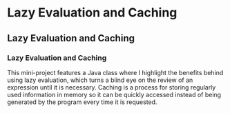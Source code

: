 # Lazy Evaluation and Caching
## Lazy Evaluation and Caching
### Lazy Evaluation and Caching

This mini-project features a Java class where I highlight the benefits behind using lazy evaluation, which turns a blind eye on the review of an expression until it is necessary. 
Caching is a process for storing regularly used information in memory so it can be quickly accessed instead of being generated by the program every time it is requested.
